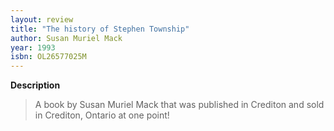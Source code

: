 ```yaml
---
layout: review
title: "The history of Stephen Township"
author: Susan Muriel Mack
year: 1993
isbn: OL26577025M
---
```

**Description**


> A book by Susan Muriel Mack that was published in Crediton and sold in Crediton, Ontario at one point!
